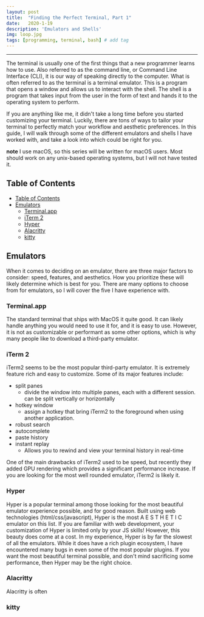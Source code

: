 ```yaml
---
layout: post
title:  "Finding the Perfect Terminal, Part 1"
date:   2020-1-19
description: 'Emulators and Shells'
img: loop.jpg
tags: [programming, terminal, bash] # add tag
---
```

---

The terminal is usually one of the first things that a new programmer learns how to use. Also referred to as the command line, or Command Line Interface (CLI), it is our way of speaking directly to the computer. What is often referred to as the terminal is a terminal emulator. This is a program that opens a window and allows us to interact with the shell. The shell is a program that takes input from the user in the form of text and hands it to the operating system to perform.

If you are anything like me, it didn't take a long time before you started customizing your terminal. Luckily, there are tons of ways to tailor your terminal to perfectly match your workflow and aesthetic preferences. In this guide, I will walk through some of the different emulators and shells I have worked with, and take a look into which could be right for you.

**note** I use macOS, so this series will be written for macOS users. Most should work on any unix-based operating systems, but I will not have tested it.

## Table of Contents

- [Table of Contents](#table-of-contents)
- [Emulators](#emulators)
  - [Terminal.app](#terminalapp)
  - [iTerm 2](#iterm-2)
  - [Hyper](#hyper)
  - [Alacritty](#alacritty)
  - [kitty](#kitty)

## Emulators

When it comes to deciding on an emulator, there are three major factors to consider: speed, features, and aesthetics. How you prioritize these will likely determine which is best for you. There are many options to choose from for emulators, so I will cover the five I have experience with.

### Terminal.app

The standard terminal that ships with MacOS it quite good. It can likely handle anything you would need to use it for, and it is easy to use. However, it is not as customizable or performant as some other options, which is why many people like to download a third-party emulator.

### iTerm 2

iTerm2 seems to be the most popular third-party emulator. It is extremely feature rich and easy to customize. Some of its major features include:

- split panes
  - divide the window into multiple panes, each with a different session. can be split vertically or horizontally
- hotkey window
  - assign a hotkey that bring iTerm2 to the foreground when using another application.
- robust search
- autocomplete
- paste history
- instant replay
  - Allows you to rewind and view your terminal history in real-time

One of the main drawbacks of iTerm2 used to be speed, but recently they added GPU rendering which provides a significant performance increase. If you are looking for the most well rounded emulator, iTerm2 is likely it.

### Hyper

Hyper is a popular terminal among those looking for the most beautiful emulator experience possible, and for good reason. Built using web technologies (html/css/javascript), Hyper is the most A E S T H E T I C emulator on this list. If you are familiar with web development, your customization of Hyper is limited only by your JS skills! However, this beauty does come at a cost. In my experience, Hyper is by far the slowest of all the emulators. While it does have a rich plugin ecosystem, I have encountered many bugs in even some of the most popular plugins. If you want the most beautiful terminal possible, and don't mind sacrificing some performance, then Hyper may be the right choice.

### Alacritty

Alacritty is often

### kitty
